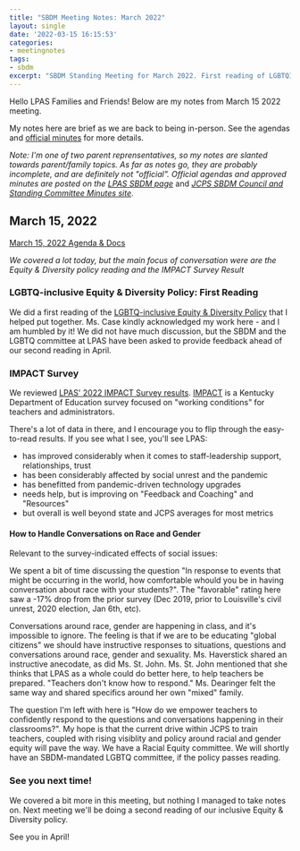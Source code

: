 ```yaml
---
title: "SBDM Meeting Notes: March 2022"
layout: single
date: '2022-03-15 16:15:53'
categories:
- meetingnotes
tags:
- sbdm
excerpt: "SBDM Standing Meeting for March 2022. First reading of LGBTQIA-focused Equity and Diversity policy,IMPACT Survey Results, more."
---
```


Hello LPAS Families and Friends! Below are my notes from March 15 2022 meeting.

My notes here are brief as we are back to being in-person. See the agendas and [official minutes](https://sppublic.jefferson.kyschools.us/sbdm/SitePages/Home.aspx) for more details.

*Note: I'm one of two parent reprensentatives, so my notes are slanted towards parent/family topics. As far as notes go, they are probably incomplete, and are definitely not "official". Official agendas and approved minutes are posted on the* [*LPAS SBDM page*](http://lincoln.jefferson.kyschools.us/groups/14915/site_based_decision_making_council_sbdm/sbdm) and [*JCPS SBDM Council and Standing Committee Minutes site*](https://sppublic.jefferson.kyschools.us/sbdm/SitePages/Home.aspx).


## March 15, 2022 ##
[March 15, 2022 Agenda & Docs](https://drive.google.com/drive/u/3/folders/1PKkgeDpU0-NH88OCpQf6mTbCqNbREMn5)

_We covered a lot today, but the main focus of conversation were are the Equity & Diversity policy reading and the IMPACT Survey Result_

### LGBTQ-inclusive Equity & Diversity Policy: First Reading ###
We did a first reading of the [LGBTQ-inclusive Equity & Diversity Policy](https://benwilson.org/sbdm/policy/LGBTQIA-equity-diversity-policy-update/) that I helped put together. Ms. Case kindly acknowledged my work here - and I am humbled by it! We did not have much discussion, but the SBDM and the LGBTQ committee at LPAS have been asked to provide feedback ahead of our second reading in April.

### IMPACT Survey ###
We reviewed [LPAS' 2022 IMPACT Survey results](https://drive.google.com/file/d/1m2EjTnb5Lx-dhQE7AzjP8bZC6aSnNVTX/view?usp=sharing). [IMPACT](https://www.impactky.org/) is a Kentucky Department of Education survey focused on "working conditions" for teachers and administrators. 

There's a lot of data in there, and I encourage you to flip through the easy-to-read results. If you see what  I see, you'll see LPAS:

* has improved considerably when it comes to staff-leadership support, relationships, trust
* has been considerably affected by social unrest and the pandemic
* has benefitted from pandemic-driven technology upgrades
* needs help, but is improving on "Feedback and Coaching" and "Resources"
* but overall is well beyond state and JCPS averages for most metrics

#### How to Handle Conversations on Race and Gender ####
Relevant to the survey-indicated effects of social issues:

We spent a bit of time discussing the question "In response to events that might be occurring in the world, how comfortable whould you be in having conversation about race with your students?". The "favorable" rating here saw a -17% drop from the prior survey (Dec 2019, prior to Louisville's civil unrest, 2020 election, Jan 6th, etc). 

Conversations around race, gender are happening in class, and it's impossible to ignore. The feeling is that if we are to be educating "global citizens" we should have instructive responses to situations, questions and conversations around race, gender and sexuality. Ms. Haverstick shared an instructive anecodate, as did Ms. St. John. Ms. St. John mentioned that she thinks that LPAS as a whole could do better here, to help teachers be prepared. "Teachers don't know how to respond." Ms. Dearinger felt the same way and shared specifics around her own "mixed" family.  

The question I'm left with here is "How do we empower teachers to confidently respond to the questions and conversations happening in their classrooms?". My hope is that the current drive within JCPS to train teachers, coupled with rising visiblity and policy around racial and gender equity will pave the way. We have a Racial Equity committee. We will shortly have an SBDM-mandated LGBTQ committee, if the policy passes reading.


### See you next time! ###
We covered a bit more in this meeting, but nothing I managed to take notes on. Next meeting we'll be doing a second reading of our inclusive Equity & Diversity policy. 

See you in April!
